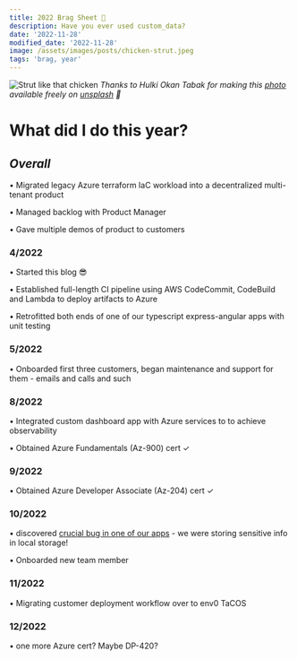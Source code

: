 ```yaml
---
title: 2022 Brag Sheet 🎉
description: Have you ever used custom_data?
date: '2022-11-28'
modified_date: '2022-11-28'
image: /assets/images/posts/chicken-strut.jpeg
tags: 'brag, year'
---
```


![Strut like that chicken](/assets/images/posts/chicken-strut.jpeg)
_Thanks to Hulki Okan Tabak for making this [photo](https://unsplash.com/photos/FoLNgd4v5mA) available freely on [unsplash](www.unsplash.com) 🎁_


# What did I do this year?
## _Overall_
• Migrated legacy Azure terraform IaC workload into a decentralized multi-tenant product

• Managed backlog with Product Manager

• Gave multiple demos of product to customers

### 4/2022

• Started this blog 😎

• Established full-length CI pipeline using AWS CodeCommit, CodeBuild and Lambda to deploy artifacts to Azure

• Retrofitted both ends of one of our typescript express-angular apps with unit testing

### 5/2022
• Onboarded first three customers, began maintenance and support for them - emails and calls and such

### 8/2022
• Integrated custom dashboard app with Azure services to to achieve observability

• Obtained Azure Fundamentals (Az-900) cert ✓

### 9/2022
• Obtained Azure Developer Associate (Az-204) cert ✓

### 10/2022
• discovered [crucial bug in one of our apps](/posts/running-list-of-bugs/) - we were storing sensitive info in local storage!

• Onboarded new team member

### 11/2022
• Migrating customer deployment workflow over to env0 TaCOS

### 12/2022
• one more Azure cert? Maybe DP-420?